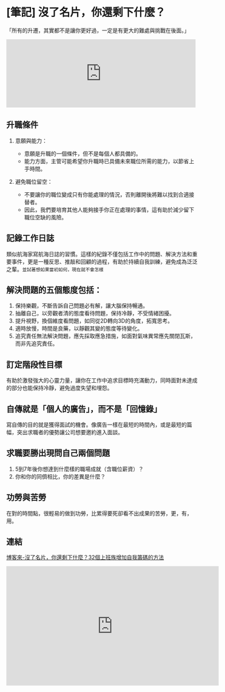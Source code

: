 # [筆記] 沒了名片，你還剩下什麼？


「所有的升遷，其實都不是讓你更好過，一定是有更大的難處與挑戰在後面。」
<!--more-->

<iframe src="https://open.firstory.me/embed/story/clppg6jmp0aaz01wc3ll248g5" height="180" width="99%" frameborder="0" scrolling="no"></iframe>

## 升職條件
1. 意願與能力：
   - 意願是升職的一個條件，但不是每個人都具備的。
   - 能力方面，主管可能希望你升職時已具備未來職位所需的能力，以節省上手時間。

2. 避免職位留空：
   - 不要讓你的職位變成只有你能處理的情況，否則離開後將難以找到合適接替者。
   - 因此，我們要培育其他人能夠接手你正在處理的事情，這有助於減少留下職位空缺的風險。


## 記錄工作日誌
類似航海家寫航海日誌的習慣。這樣的紀錄不僅包括工作中的問題、解決方法和重要事件，更是一種反思、推敲和回顧的過程，有助於持續自我訓練，避免成為泛泛之輩。`並試著想如果當初如何，現在就不會怎樣`

## 解決問題的五個態度包括：
1. 保持樂觀，不斷告訴自己問題必有解，讓大腦保持暢通。
2. 抽離自己，以旁觀者清的態度看待問題，保持冷靜，不受情緒困擾。
3. 提升視野，換個維度看問題，如同從2D轉向3D的角度，拓寬思考。
4. 適時放慢，時間是良藥，以靜觀其變的態度等待變化。
5. 追究責任無法解決問題，應先採取應急措施，如面對氣味異常應先關閉瓦斯，而非先追究責任。

## 訂定階段性目標
有助於激發強大的心靈力量，讓你在工作中追求目標時充滿動力，同時面對未達成的部分也能保持冷靜，避免過度失望和埋怨。

## 自傳就是「個人的廣告」，而不是「回憶錄」
寫自傳的目的就是獲得面試的機會。像廣告一樣在最短的時間內，或是最短的篇幅，突出求職者的優勢讓公司想要邀約進入面談。

## 求職要勝出現問自己兩個問題
1. 5到7年後你想達到什麼樣的職場成就（含職位薪資）？
2. 你和你的同儕相比，你的差異是什麼？

## 功勞與苦勞
在對的時間點，很輕易的做到功勞，比累得要死卻看不出成果的苦勞，更，有，用。

## 連結
[博客來-沒了名片，你還剩下什麼？32個上班族增加自我籌碼的方法](https://www.books.com.tw/products/0010624132)

<iframe width="560" height="315" src="https://www.youtube.com/embed/upmq0Lc19Io?si=25ElTIb76TR0cmlw" title="YouTube video player" frameborder="0" allow="accelerometer; autoplay; clipboard-write; encrypted-media; gyroscope; picture-in-picture; web-share" allowfullscreen></iframe>
